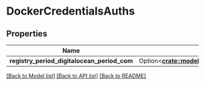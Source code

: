 # DockerCredentialsAuths

## Properties

Name | Type | Description | Notes
------------ | ------------- | ------------- | -------------
**registry_period_digitalocean_period_com** | Option<[**crate::models::DockerCredentialsAuthsRegistryDigitaloceanCom**](docker_credentials_auths_registry_digitalocean_com.md)> |  | [optional]

[[Back to Model list]](../README.md#documentation-for-models) [[Back to API list]](../README.md#documentation-for-api-endpoints) [[Back to README]](../README.md)


